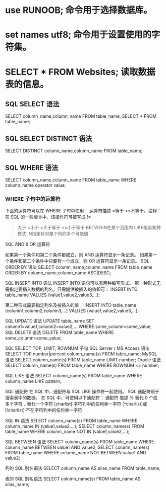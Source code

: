 # use RUNOOB; 命令用于选择数据库。
# set names utf8; 命令用于设置使用的字符集。
# SELECT * FROM Websites; 读取数据表的信息。
## SQL SELECT 语法
SELECT column_name,column_name FROM table_name;
SELECT * FROM table_name;
## SQL SELECT DISTINCT 语法
SELECT DISTINCT column_name,column_name FROM table_name;
## SQL WHERE 语法
SELECT column_name,column_name FROM table_name WHERE column_name operator value;

### WHERE 子句中的运算符

下面的运算符可以在 WHERE 子句中使用：
运算符描述
=等于
<>不等于。注释：在 SQL 的一些版本中，该操作符可被写成 !=
>大于
<小于
>=大于等于
<=小于等于
BETWEEN在某个范围内
LIKE搜索某种模式
IN指定针对某个列的多个可能值

SQL AND & OR 运算符

如果第一个条件和第二个条件都成立，则 AND 运算符显示一条记录。
如果第一个条件和第二个条件中只要有一个成立，则 OR 运算符显示一条记录。
SQL ORDER BY 语法
SELECT column_name,column_name
FROM table_name
ORDER BY column_name,column_name ASC|DESC;

SQL INSERT INTO 语法
INSERT INTO 语句可以有两种编写形式。
第一种形式无需指定要插入数据的列名，只需提供被插入的值即可：
INSERT INTO table_name VALUES (value1,value2,value3,...);

第二种形式需要指定列名及被插入的值：
INSERT INTO table_name (column1,column2,column3,...) VALUES (value1,value2,value3,...);

SQL UPDATE 语法
UPDATE table_name
SET column1=value1,column2=value2,...
WHERE some_column=some_value;
SQL DELETE 语法
DELETE FROM table_name
WHERE some_column=some_value;

SQL SELECT TOP, LIMIT, ROWNUM 子句
SQL Server / MS Access 语法
SELECT TOP number|percent column_name(s) FROM table_name;
MySQL 语法
SELECT column_name(s) FROM table_name LIMIT number;
Oracle 语法
SELECT column_name(s) FROM table_name WHERE ROWNUM <= number;

SQL LIKE 语法
SELECT column_name(s) FROM table_name WHERE column_name LIKE pattern;

SQL 通配符
在 SQL 中，通配符与 SQL LIKE 操作符一起使用。
SQL 通配符用于搜索表中的数据。
在 SQL 中，可使用以下通配符：
通配符 				描述
% 				替代 0 个或多个字符
_ 				替代一个字符
[charlist] 			字符列中的任何单一字符
[^charlist]或[!charlist] 	不在字符列中的任何单一字符

SQL IN 语法
SELECT column_name(s) FROM table_name WHERE column_name IN (value1,value2,...);
SELECT column_name(s) FROM table_name WHERE column_name NOT IN (value1,value2,...);

SQL BETWEEN 语法
SELECT column_name(s) FROM table_name WHERE column_name BETWEEN value1 AND value2; 
SELECT column_name(s) FROM table_name WHERE column_name NOT BETWEEN value1 AND value2; 

列的 SQL 别名语法
SELECT column_name AS alias_name FROM table_name;

表的 SQL 别名语法
SELECT column_name(s) FROM table_name AS alias_name;

